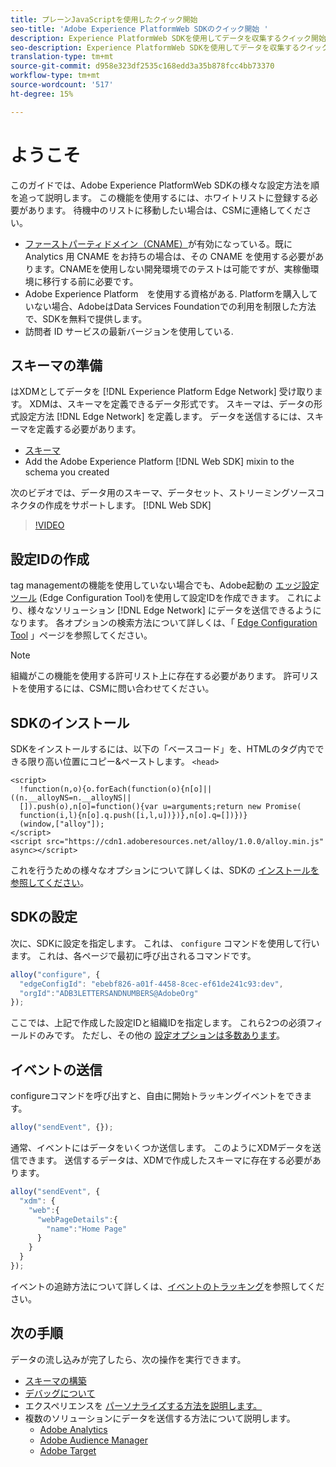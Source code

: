 ```yaml
---
title: プレーンJavaScriptを使用したクイック開始
seo-title: 'Adobe Experience PlatformWeb SDKのクイック開始 '
description: Experience PlatformWeb SDKを使用してデータを収集するクイック開始ガイド
seo-description: Experience PlatformWeb SDKを使用してデータを収集するクイック開始ガイド
translation-type: tm+mt
source-git-commit: d958e323df2535c168edd3a35b878fcc4bb73370
workflow-type: tm+mt
source-wordcount: '517'
ht-degree: 15%

---
```



# ようこそ

このガイドでは、Adobe Experience PlatformWeb SDKの様々な設定方法を順を追って説明します。 この機能を使用するには、ホワイトリストに登録する必要があります。 待機中のリストに移動したい場合は、CSMに連絡してください。

- [ファーストパーティドメイン（CNAME）](https://docs.adobe.com/content/help/ja-JP/core-services/interface/ec-cookies/cookies-first-party.html)が有効になっている。既に Analytics 用 CNAME をお持ちの場合は、その CNAME を使用する必要があります。CNAMEを使用しない開発環境でのテストは可能ですが、実稼働環境に移行する前に必要です。
- Adobe Experience Platform　を使用する資格がある.  Platformを購入していない場合、AdobeはData Services Foundationでの利用を制限した方法で、SDKを無料で提供します。
- 訪問者 ID サービスの最新バージョンを使用している.

## スキーマの準備

はXDMとしてデータを [!DNL Experience Platform Edge Network] 受け取ります。 XDMは、スキーマを定義できるデータ形式です。 スキーマは、データの形式設定方法 [!DNL Edge Network] を定義します。 データを送信するには、スキーマを定義する必要があります。

- [スキーマ](../../xdm/tutorials/create-schema-ui.md)
- Add the Adobe Experience Platform [!DNL Web SDK] mixin to the schema you created

次のビデオでは、データ用のスキーマ、データセット、ストリーミングソースコネクタの作成をサポートします。 [!DNL Web SDK]

>[!VIDEO](https://video.tv.adobe.com/v/35395?quality=12&learn=on)

## 設定IDの作成

tag managementの機能を使用していない場合でも、Adobe起動の [エッジ設定ツール](../fundamentals/edge-configuration.md) (Edge Configuration Tool)を使用して設定IDを作成できます。 これにより、様々なソリューション [!DNL Edge Network] にデータを送信できるようになります。 各オプションの検索方法について詳しくは、「 [Edge Configuration Tool](../fundamentals/edge-configuration.md) 」ページを参照してください。

>[!NOTE]
>
>組織がこの機能を使用する許可リスト上に存在する必要があります。 許可リストを使用するには、CSMに問い合わせてください。

## SDKのインストール

SDKをインストールするには、以下の「ベースコード」を、HTMLのタグ内でできる限り高い位置にコピー&amp;ペーストします。 `<head>`

```markup
<script>
  !function(n,o){o.forEach(function(o){n[o]||((n.__alloyNS=n.__alloyNS||
  []).push(o),n[o]=function(){var u=arguments;return new Promise(
  function(i,l){n[o].q.push([i,l,u])})},n[o].q=[])})}
  (window,["alloy"]);
</script>
<script src="https://cdn1.adoberesources.net/alloy/1.0.0/alloy.min.js" async></script>
```

これを行うための様々なオプションについて詳しくは、SDKの [インストールを参照してください](../fundamentals/installing-the-sdk.md)。

## SDKの設定

次に、SDKに設定を指定します。 これは、 `configure` コマンドを使用して行います。 これは、各ページで最初に呼び出されるコマンドです。

```javascript
alloy("configure", {
  "edgeConfigId": "ebebf826-a01f-4458-8cec-ef61de241c93:dev",
  "orgId":"ADB3LETTERSANDNUMBERS@AdobeOrg"
});
```

ここでは、上記で作成した設定IDと組織IDを指定します。 これら2つの必須フィールドのみです。 ただし、その他の [設定オプションは多数あります](../fundamentals/configuring-the-sdk.md)。

## イベントの送信

configureコマンドを呼び出すと、自由に開始トラッキングイベントをできます。

```javascript
alloy("sendEvent", {});
```

通常、イベントにはデータをいくつか送信します。 このようにXDMデータを送信できます。 送信するデータは、XDMで作成したスキーマに存在する必要があります。

```javascript
alloy("sendEvent", {
  "xdm": {
    "web":{
      "webPageDetails":{
        "name":"Home Page"
      }
    }
  }
});
```

イベントの追跡方法について詳しくは、[イベントのトラッキング](../fundamentals/tracking-events.md)を参照してください。

## 次の手順

データの流し込みが完了したら、次の操作を実行できます。

- [スキーマの構築](https://docs.adobe.com/content/help/ja-JP/experience-platform/xdm/schema/composition.html)
- [デバッグについて](../fundamentals/debugging.md)
- エクスペリエンスを [パーソナライズする方法を説明します。](../fundamentals/rendering-personalization-content.md)
- 複数のソリューションにデータを送信する方法について説明します。
   - [Adobe Analytics](../solution-specific/analytics/analytics-overview.md)
   - [Adobe Audience Manager](../solution-specific/audience-manager/audience-manager-overview.md)
   - [Adobe Target](../solution-specific/target/target-overview.md)
